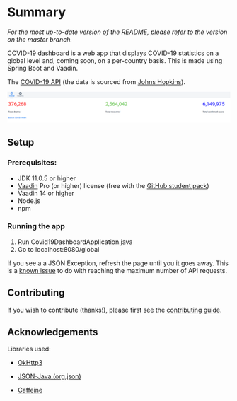 # Summary

*For the most up-to-date version of the README, please refer to the version on the master branch.*

COVID-19 dashboard is a web app that displays COVID-19 statistics on a global level and, coming soon, on a per-country basis. This is made using Spring Boot and Vaadin.

The [COVID-19 API](https://covid19api.com/) (the data is sourced from [Johns Hopkins](https://github.com/CSSEGISandData/COVID-19)).

![Global dashboard](/media/global-dashboard.png)

## Setup

### Prerequisites:

- JDK 11.0.5 or higher
- [Vaadin](https://vaadin.com/) Pro (or higher) license (free with the [GitHub student pack](https://education.github.com/pack))
- Vaadin 14 or higher
- Node.js
- npm

### Running the app

1. Run Covid19DashboardApplication.java
2. Go to localhost:8080/global

If you see a a JSON Exception, refresh the page until you it goes away. This is a [known issue](https://github.com/knjk04/COVID-19-dashboard/issues/5) to do with reaching the maximum number of API requests.

## Contributing

If you wish to contribute (thanks!), please first see the [contributing guide](https://github.com/knjk04/COVID-19-dashboard/blob/master/CONTRIBUTING.md).

## Acknowledgements

Libraries used:

- [OkHttp3](https://square.github.io/okhttp/)

- [JSON-Java (org.json)](https://github.com/stleary/JSON-java)

- [Caffeine](https://github.com/ben-manes/caffeine)

